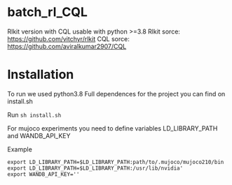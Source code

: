 # batch_rl_CQL

Rlkit version with CQL usable with python >=3.8
Rlkit sorce: https://github.com/vitchyr/rlkit
CQL sorce: https://github.com/aviralkumar2907/CQL

# Installation 
To run we used python3.8
Full dependences for the project you can find on install.sh

Run
```sh install.sh```

For mujoco experiments you need to define variables LD_LIBRARY_PATH and WANDB_API_KEY

Example
```
export LD_LIBRARY_PATH=$LD_LIBRARY_PATH:path/to/.mujoco/mujoco210/bin
export LD_LIBRARY_PATH=$LD_LIBRARY_PATH:/usr/lib/nvidia'
export WANDB_API_KEY=''
```
